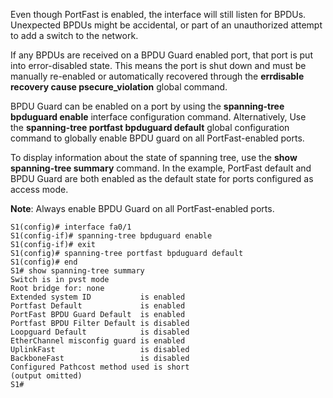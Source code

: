Even though PortFast is enabled, the interface will still listen for BPDUs. Unexpected BPDUs might be accidental, or part of an unauthorized attempt to add a switch to the network.

If any BPDUs are received on a BPDU Guard enabled port, that port is put into error-disabled state. This means the port is shut down and must be manually re-enabled or automatically recovered through the **errdisable recovery cause psecure_violation** global command.

BPDU Guard can be enabled on a port by using the **spanning-tree bpduguard enable** interface configuration command. Alternatively, Use the **spanning-tree portfast bpduguard default** global configuration command to globally enable BPDU guard on all PortFast-enabled ports.

To display information about the state of spanning tree, use the **show spanning-tree summary** command. In the example, PortFast default and BPDU Guard are both enabled as the default state for ports configured as access mode.

**Note**: Always enable BPDU Guard on all PortFast-enabled ports.

```
S1(config)# interface fa0/1
S1(config-if)# spanning-tree bpduguard enable
S1(config-if)# exit
S1(config)# spanning-tree portfast bpduguard default
S1(config)# end
S1# show spanning-tree summary
Switch is in pvst mode
Root bridge for: none
Extended system ID           is enabled
Portfast Default             is enabled
PortFast BPDU Guard Default  is enabled
Portfast BPDU Filter Default is disabled
Loopguard Default            is disabled
EtherChannel misconfig guard is enabled
UplinkFast                   is disabled
BackboneFast                 is disabled
Configured Pathcost method used is short
(output omitted)
S1#
```
